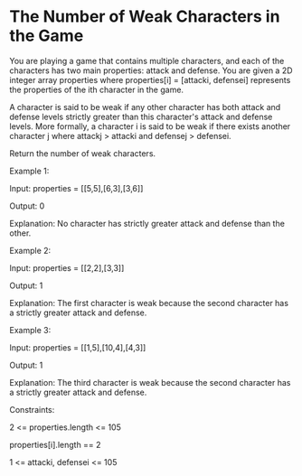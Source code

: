 # The Number of Weak Characters in the Game

You are playing a game that contains multiple characters, and each of the characters has two main properties: attack and defense. You are given a 2D integer array properties where properties[i] = [attacki, defensei] represents the properties of the ith character in the game.

A character is said to be weak if any other character has both attack and defense levels strictly greater than this character's attack and defense levels. More formally, a character i is said to be weak if there exists another character j where attackj > attacki and defensej > defensei.

Return the number of weak characters.

 

Example 1:

Input: properties = [[5,5],[6,3],[3,6]]

Output: 0


Explanation: No character has strictly greater attack and defense than the other.

Example 2:

Input: properties = [[2,2],[3,3]]

Output: 1

Explanation: The first character is weak because the second character has a strictly greater attack and defense.

Example 3:


Input: properties = [[1,5],[10,4],[4,3]]

Output: 1

Explanation: The third character is weak because the second character has a strictly greater attack and defense.
 

Constraints:


2 <= properties.length <= 105

properties[i].length == 2

1 <= attacki, defensei <= 105

